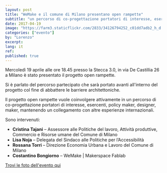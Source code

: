 ```yaml
---
layout: post
title: "WeMake e il comune di Milano presentano open rampette"
subtitle: "un percorso di co-progettazione portatori di interesse, esercenti, policy maker, designer, maker"
date: 2017-04-19
image: "https://farm3.staticflickr.com/2833/34126794252_c01dd7adb2_h_d.jpg"
categories: ["evento"]
by: "Lorenzo"
excerpt:
lang: it
ref:
published: true
---
```


Mercoledì 19 aprile alle ore 18.45 presso la Stecca 3.0, in via De Castillia 26 a Milano è stato presentato il progetto open rampette.

Si è parlato del percorso partecipato che sarà portato avanti all'interno del progetto col fine di abbattere le barriere architettoniche.

Il progetto open rampette vuole coinvolgere attivamente in un percorso di co-progettazione portatori di interesse, esercenti, policy maker, designer, maker, mantenendo un collegamento con altre esperienze internazionali.

Sono intervenuti:
- **Cristina Tajani** – Assessore alle Politiche del lavoro, Attività produttive, Commercio e Risorse umane del Comune di Milano
- **Lisa Noja** – Delegata del Sindaco alle Politiche per l’Accessibilità
- **Rossana Torri** – Direzione Economia Urbana e Lavoro del Comune di Milano
- **Costantino Bongiorno** – WeMake | Makerspace Fablab

[Trovi le foto dell'evento qui](https://www.flickr.com/photos/wemake_cc/albums/72157682987324856/with/34126794252/)

